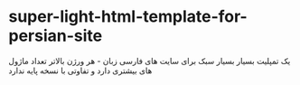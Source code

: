 # super-light-html-template-for-persian-site
یک تمپلیت بسیار بسیار سبک برای سایت های فارسی زبان - هر ورژن بالاتر تعداد ماژول های بیشتری دارد و تفاوتی با نسخه پایه ندارد

